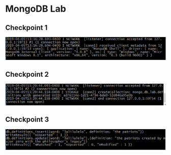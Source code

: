 # MongoDB Lab

## Checkpoint 1
![](/images/mongo1.PNG)

## Checkpoint 2
![](/images/mongo2.PNG)

## Checkpoint 3
![](/images/mongo3.PNG)
